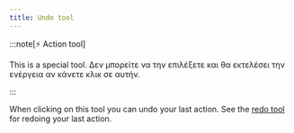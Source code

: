```yaml
---
title: Undo tool
---
```


:::note[⚡ Action tool]

This is a special tool.
Δεν μπορείτε να την επιλέξετε και θα εκτελέσει την ενέργεια αν κάνετε κλικ σε αυτήν.

:::

When clicking on this tool you can undo your last action.
See the [redo tool](redo) for redoing your last action.

